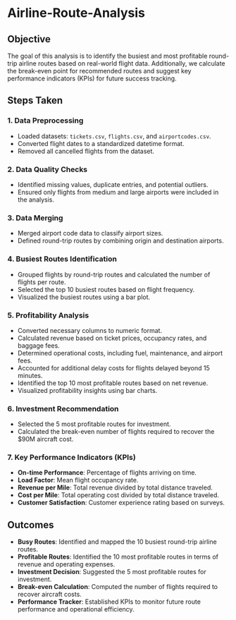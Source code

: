 # Airline-Route-Analysis

## Objective
The goal of this analysis is to identify the busiest and most profitable round-trip airline routes based on real-world flight data. Additionally, we calculate the break-even point for recommended routes and suggest key performance indicators (KPIs) for future success tracking.

## Steps Taken

### 1. Data Preprocessing
- Loaded datasets: `tickets.csv`, `flights.csv`, and `airportcodes.csv`.
- Converted flight dates to a standardized datetime format.
- Removed all cancelled flights from the dataset.

### 2. Data Quality Checks
- Identified missing values, duplicate entries, and potential outliers.
- Ensured only flights from medium and large airports were included in the analysis.

### 3. Data Merging
- Merged airport code data to classify airport sizes.
- Defined round-trip routes by combining origin and destination airports.

### 4. Busiest Routes Identification
- Grouped flights by round-trip routes and calculated the number of flights per route.
- Selected the top 10 busiest routes based on flight frequency.
- Visualized the busiest routes using a bar plot.

### 5. Profitability Analysis
- Converted necessary columns to numeric format.
- Calculated revenue based on ticket prices, occupancy rates, and baggage fees.
- Determined operational costs, including fuel, maintenance, and airport fees.
- Accounted for additional delay costs for flights delayed beyond 15 minutes.
- Identified the top 10 most profitable routes based on net revenue.
- Visualized profitability insights using bar charts.

### 6. Investment Recommendation
- Selected the 5 most profitable routes for investment.
- Calculated the break-even number of flights required to recover the $90M aircraft cost.

### 7. Key Performance Indicators (KPIs)
- **On-time Performance**: Percentage of flights arriving on time.
- **Load Factor**: Mean flight occupancy rate.
- **Revenue per Mile**: Total revenue divided by total distance traveled.
- **Cost per Mile**: Total operating cost divided by total distance traveled.
- **Customer Satisfaction**: Customer experience rating based on surveys.

## Outcomes
- **Busy Routes**: Identified and mapped the 10 busiest round-trip airline routes.
- **Profitable Routes**: Identified the 10 most profitable routes in terms of revenue and operating expenses.
- **Investment Decision**: Suggested the 5 most profitable routes for investment.
- **Break-even Calculation**: Computed the number of flights required to recover aircraft costs.
- **Performance Tracker**: Established KPIs to monitor future route performance and operational efficiency.
